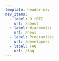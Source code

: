 ```yaml
---
template: header-nav
nav_items:
  - label: O tBTC
    url: /about
  - label: Wiadomości
    url: /news
  - label: Programiści
    url: /developers
  - label: FAQ
    url: /faq
---
```

